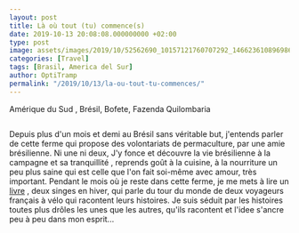 ```yaml
---
layout: post
title: Là où tout (tu) commence(s)
date: 2019-10-13 20:08:08.000000000 +02:00
type: post
image: assets/images/2019/10/52562690_10157121760707292_1466236108969869312_o.jpg
categories: [Travel]
tags: [Brasil, America del Sur]
author: OptiTramp
permalink: "/2019/10/13/la-ou-tout-tu-commences/"
---
```

<p><!-- wp:paragraph --></p>
<p>Amérique du Sud , Brésil, Bofete, Fazenda Quilombaria</p>
<p><!-- /wp:paragraph --></p>
<p><!-- wp:image {"id":58} --></p>
<figure class="wp-block-image"><img src="{{ site.baseurl }}/assets/images/2019/10/52562690_10157121760707292_1466236108969869312_o.jpg" alt="" class="wp-image-58" /></figure>
<p><!-- /wp:image --></p>
<p><!-- wp:paragraph --></p>
<p>Depuis plus d'un mois et demi au Brésil sans véritable but, j'entends parler de cette ferme qui propose des volontariats de permaculture, par une amie brésilienne. Ni une ni deux, J'y fonce et découvre la vie brésilienne à la campagne et sa tranquillité , reprends goût à la cuisine, à la nourriture un peu plus saine qui est celle que l'on fait soi-même avec amour, très important. Pendant le mois où je reste dans cette ferme, je me mets à lire un <a rel="noreferrer noopener" aria-label="livre (abre en una nueva pestaña)" href="https://www.deuxsingesenhiver.com/" target="_blank">livre</a> , deux singes en hiver, qui parle du tour du monde de deux voyageurs français à vélo qui racontent leurs histoires. Je suis séduit par les histoires toutes plus drôles les unes que les autres, qu'ils racontent et l'idee s'ancre peu à peu dans mon esprit...</p>
<p><!-- /wp:paragraph --></p>
<p><!-- wp:paragraph --></p>
<p><!-- /wp:paragraph --></p>
